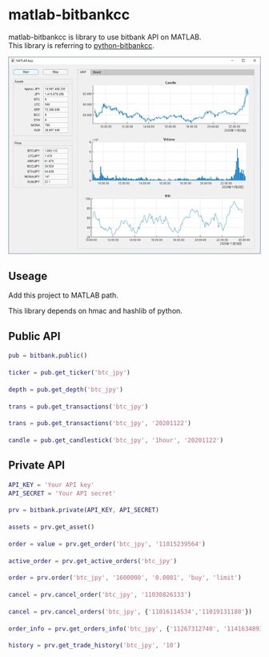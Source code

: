# matlab-bitbankcc
matlab-bitbankcc is library to use bitbank API on MATLAB.  
This library is referring to [python-bitbankcc](https://github.com/bitbankinc/python-bitbankcc).

![Reference_image](https://raw.githubusercontent.com/kazookie/matlab-bitbankcc/main/docs/img/reference_image.png)

## Useage
Add this project to MATLAB path.

This library depends on hmac and hashlib of python.

## Public API
```matlab
pub = bitbank.public()

ticker = pub.get_ticker('btc_jpy')

depth = pub.get_depth('btc_jpy')

trans = pub.get_transactions('btc_jpy')

trans = pub.get_transactions('btc_jpy', '20201122')

candle = pub.get_candlestick('btc_jpy', '1hour', '20201122')
```

## Private API
```matlab
API_KEY = 'Your API key'
API_SECRET = 'Your API secret'

prv = bitbank.private(API_KEY, API_SECRET)

assets = prv.get_asset()

order = value = prv.get_order('btc_jpy', '11015239564')

active_order = prv.get_active_orders('btc_jpy')

order = prv.order('btc_jpy', '1600000', '0.0001', 'buy', 'limit')

cancel = prv.cancel_order('btc_jpy', '11030826133')

cancel = prv.cancel_orders('btc_jpy', {'11016114534','11019131180'})

order_info = prv.get_orders_info('btc_jpy', {'11267312740', '11416348938'})

history = prv.get_trade_history('btc_jpy', '10')
```
